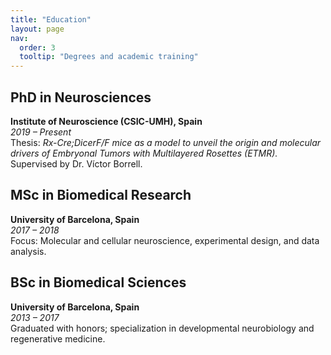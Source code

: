```yaml
---
title: "Education"
layout: page
nav:
  order: 3
  tooltip: "Degrees and academic training"
---
```


## PhD in Neurosciences  
**Institute of Neuroscience (CSIC-UMH), Spain**  
*2019 – Present*  
Thesis: *Rx-Cre;DicerF/F mice as a model to unveil the origin and molecular drivers of Embryonal Tumors with Multilayered Rosettes (ETMR).*  
Supervised by Dr. Víctor Borrell.

## MSc in Biomedical Research  
**University of Barcelona, Spain**  
*2017 – 2018*  
Focus: Molecular and cellular neuroscience, experimental design, and data analysis.

## BSc in Biomedical Sciences  
**University of Barcelona, Spain**  
*2013 – 2017*  
Graduated with honors; specialization in developmental neurobiology and regenerative medicine.
